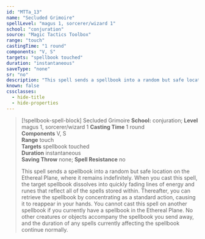 ```yaml
---
id: "MTTa_13"
name: "Secluded Grimoire"
spellLevel: "magus 1, sorcerer/wizard 1"
school: "conjuration"
source: "Magic Tactics Toolbox"
range: "touch"
castingTime: "1 round"
components: "V, S"
targets: "spellbook touched"
duration: "instantaneous"
saveType: "none"
sr: "no"
description: "This spell sends a spellbook into a random but safe location on the Ethereal Plane, where it remains indefinitely. When you cast this spell, the target spellbook dissolves into quickly fading lines of energy and runes that reflect all of the spells stored within. Thereafter, you can retrieve the spellbook by concentrating as a standard action, causing it to reappear in your hands. You cannot cast this spell on another spellbook if you currently have a spellbook in the Ethereal Plane. No other creatures or objects accompany the spellbook you send away, and the duration of any spells currently affecting the spellbook continue normally."
known: false
cssclasses:
  - hide-title
  - hide-properties
---
```


> [!spellbook-spell-block] Secluded Grimoire
> **School:** conjuration; **Level** magus 1, sorcerer/wizard 1
> **Casting Time** 1 round  
> **Components** V, S  
> **Range** touch  
> **Targets** spellbook touched  
> **Duration** instantaneous  
> **Saving Throw** none; **Spell Resistance** no
> 
> This spell sends a spellbook into a random but safe location on the Ethereal Plane, where it remains indefinitely. When you cast this spell, the target spellbook dissolves into quickly fading lines of energy and runes that reflect all of the spells stored within. Thereafter, you can retrieve the spellbook by concentrating as a standard action, causing it to reappear in your hands. You cannot cast this spell on another spellbook if you currently have a spellbook in the Ethereal Plane. No other creatures or objects accompany the spellbook you send away, and the duration of any spells currently affecting the spellbook continue normally.